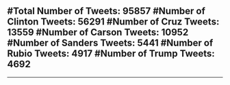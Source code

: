 #Total Number of Tweets: 95857 
#Number of Clinton Tweets: 56291
#Number of Cruz Tweets: 13559
#Number of Carson Tweets: 10952
#Number of Sanders Tweets: 5441
#Number of Rubio Tweets: 4917
#Number of Trump Tweets: 4692
---
---
